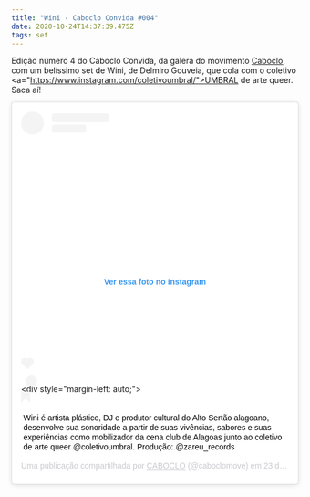 ```yaml
---
title: "Wini - Caboclo Convida #004"
date: 2020-10-24T14:37:39.475Z
tags: set
---
```

Edição número 4 do Caboclo Convida, da galera do movimento <a href="https://www.instagram.com/caboclomove/">Caboclo</a>, com um belíssimo set de Wini, de Delmiro Gouveia, que cola com o coletivo <a="https://www.instagram.com/coletivoumbral/">UMBRAL</a> de arte queer. Saca aí!

<blockquote class="instagram-media" data-instgrm-captioned data-instgrm-permalink="[https:​//www.instagram.com/tv/​CGsnEOdpfgd/?utm\_source=ig\_​embed&amp;utm_campaign=loading](https://www.instagram.com/tv/CGsnEOdpfgd/?utm_source=ig_embed&utm_campaign=loading)​" data-instgrm-version="12" style=" background:#FFF; border:0; border-radius:3px; box-shadow:0 0 1px 0 rgba(0,0,0,0.5),0 1px 10px 0 rgba(0,0,0,0.15); margin: 1px; max-width:540px; min-width:326px; padding:0; width:99.375%; width:-webkit-calc(100% - 2px); width:calc(100% - 2px);"><div style="padding:16px;"> <a href="[https://www.instagram.​com/tv/CGsnEOdpfgd/?utm_​source=ig\_embed&amp;utm\_​campaign=loading](https://www.instagram.com/tv/CGsnEOdpfgd/?utm_source=ig_embed&utm_campaign=loading)" style=" background:#FFFFFF; line-height:0; padding:0 0; text-align:center; text-decoration:none; width:100%;" target="_blank"> <div style=" display: flex; flex-direction: row; align-items: center;"> <div style="background-color: #F4F4F4; border-radius: 50%; flex-grow: 0; height: 40px; margin-right: 14px; width: 40px;"></div> <div style="display: flex; flex-direction: column; flex-grow: 1; justify-content: center;"> <div style=" background-color: #F4F4F4; border-radius: 4px; flex-grow: 0; height: 14px; margin-bottom: 6px; width: 100px;"></div> <div style=" background-color: #F4F4F4; border-radius: 4px; flex-grow: 0; height: 14px; width: 60px;"></div></div></div><div style="padding: 19% 0;"></div> <div style="display:block; height:50px; margin:0 auto 12px; width:50px;"><svg width="50px" height="50px" viewBox="0 0 60 60" version="1.1" xmlns="[https://www.w3.org/​2000/svg](https://www.w3.org/2000/svg)" xmlns:xlink="[https://www.w3.​org/1999/xlink](https://www.w3.org/1999/xlink)"><g stroke="none" stroke-width="1" fill="none" fill-rule="evenodd"><g transform="translate([\-511.​000000](tel:511000000), -[20.000000](tel:20000000))" fill="#000000"><g><path d="M556.869,30.41 C554.814,[30.41 553.148](tel:3041553148),[32.076 553.148](tel:32076553148),34.131 C553.148,[36.186 554.814](tel:36186554814),[37.852 556.869](tel:37852556869),37.852 C558.924,[37.852 560.59](tel:3785256059),[36.186 560.59](tel:3618656059),34.131 C560.59,[32.076 558.924](tel:32076558924),[30.41 556.869](tel:3041556869),30.41 M541,60.657 C535.114,[60.657 530.342](tel:60657530342),[55.887 530.342](tel:55887530342),50 C530.342,[44.114 535.114](tel:44114535114),[39.342 541](tel:39342541),39.342 C546.887,[39.342 551.658](tel:39342551658),[44.114 551.658](tel:44114551658),50 C551.658,[55.887 546.887](tel:55887546887),[60.657 541](tel:60657541),60.657 M541,33.886 C532.1,[33.886 524.886](tel:33886524886),[41.1 524.886](tel:411524886),50 C524.886,[58.899 532.1](tel:588995321),[66.113 541](tel:66113541),66.113 C549.9,[66.113 557.115](tel:66113557115),[58.899 557.115](tel:58899557115),50 C557.115,41.1 549.9,[33.886 541](tel:33886541),33.886 M565.378,62.101 C565.244,[65.022 564.756](tel:65022564756),[66.606 564.346](tel:66606564346),67.663 C563.803,[69.06 563.154](tel:6906563154),[70.057 562.106](tel:70057562106),71.106 C561.058,[72.155 560.06](tel:7215556006),[72.803 558.662](tel:72803558662),73.347 C557.607,[73.757 556.021](tel:73757556021),[74.244 553.102](tel:74244553102),74.378 C549.944,[74.521 548.997](tel:74521548997),[74.552 541](tel:74552541),74.552 C533.003,[74.552 532.056](tel:74552532056),[74.521 528.898](tel:74521528898),74.378 C525.979,[74.244 524.393](tel:74244524393),[73.757 523.338](tel:73757523338),73.347 C521.94,[72.803 520.942](tel:72803520942),[72.155 519.894](tel:72155519894),71.106 C518.846,[70.057 518.197](tel:70057518197),[69.06 517.654](tel:6906517654),67.663 C517.244,[66.606 516.755](tel:66606516755),[65.022 516.623](tel:65022516623),62.101 C516.479,[58.943 516.448](tel:58943516448),[57.996 516.448](tel:57996516448),50 C516.448,[42.003 516.479](tel:42003516479),[41.056 516.623](tel:41056516623),37.899 C516.755,[34.978 517.244](tel:34978517244),[33.391 517.654](tel:33391517654),32.338 C518.197,[30.938 518.846](tel:30938518846),[29.942 519.894](tel:29942519894),28.894 C520.942,[27.846 521.94](tel:2784652194),[27.196 523.338](tel:27196523338),26.654 C524.393,[26.244 525.979](tel:26244525979),[25.756 528.898](tel:25756528898),25.623 C532.057,[25.479 533.004](tel:25479533004),[25.448 541](tel:25448541),25.448 C548.997,[25.448 549.943](tel:25448549943),[25.479 553.102](tel:25479553102),25.623 C556.021,[25.756 557.607](tel:25756557607),[26.244 558.662](tel:26244558662),26.654 C560.06,[27.196 561.058](tel:27196561058),[27.846 562.106](tel:27846562106),28.894 C563.154,[29.942 563.803](tel:29942563803),[30.938 564.346](tel:30938564346),32.338 C564.756,[33.391 565.244](tel:33391565244),[34.978 565.378](tel:34978565378),37.899 C565.522,[41.056 565.552](tel:41056565552),[42.003 565.552](tel:42003565552),50 C565.552,[57.996 565.522](tel:57996565522),[58.943 565.378](tel:58943565378),62.101 M570.82,37.631 C570.674,[34.438 570.167](tel:34438570167),[32.258 569.425](tel:32258569425),30.349 C568.659,[28.377 567.633](tel:28377567633),[26.702 565.965](tel:26702565965),25.035 C564.297,[23.368 562.623](tel:23368562623),[22.342 560.652](tel:22342560652),21.575 C558.743,[20.834 556.562](tel:20834556562),[20.326 553.369](tel:20326553369),20.18 C550.169,[20.033 549.148](tel:20033549148),20 541,20 C532.853,[20 531.831](tel:20531831),[20.033 528.631](tel:20033528631),20.18 C525.438,[20.326 523.257](tel:20326523257),[20.834 521.349](tel:20834521349),21.575 C519.376,[22.342 517.703](tel:22342517703),[23.368 516.035](tel:23368516035),25.035 C514.368,[26.702 513.342](tel:26702513342),[28.377 512.574](tel:28377512574),30.349 C511.834,[32.258 511.326](tel:32258511326),[34.438 511.181](tel:34438511181),37.631 C511.035,[40.831 511](tel:40831511),[41.851 511](tel:41851511),50 C511,[58.147 511.035](tel:58147511035),[59.17 511.181](tel:5917511181),62.369 C511.326,[65.562 511.834](tel:65562511834),[67.743 512.574](tel:67743512574),69.651 C513.342,[71.625 514.368](tel:71625514368),[73.296 516.035](tel:73296516035),74.965 C517.703,[76.634 519.376](tel:76634519376),[77.658 521.349](tel:77658521349),78.425 C523.257,[79.167 525.438](tel:79167525438),[79.673 528.631](tel:79673528631),79.82 C531.831,[79.965 532.853](tel:79965532853),[80.001 541](tel:80001541),80.001 C549.148,[80.001 550.169](tel:80001550169),[79.965 553.369](tel:79965553369),79.82 C556.562,[79.673 558.743](tel:79673558743),[79.167 560.652](tel:79167560652),78.425 C562.623,[77.658 564.297](tel:77658564297),[76.634 565.965](tel:76634565965),74.965 C567.633,[73.296 568.659](tel:73296568659),[71.625 569.425](tel:71625569425),69.651 C570.167,[67.743 570.674](tel:67743570674),[65.562 570.82](tel:6556257082),62.369 C570.966,59.17 571,[58.147 571](tel:58147571),50 C571,[41.851 570.966](tel:41851570966),[40.831 570.82](tel:4083157082),37.631"></path></g></g>​</g></svg></div><div style="padding-top: 8px;"> <div style=" color:#3897f0; font-family:Arial,sans-serif; font-size:14px; font-style:normal; font-weight:550; line-height:18px;"> Ver essa foto no Instagram</div></div><div style="padding: 12.5% 0;"></div> <div style="display: flex; flex-direction: row; margin-bottom: 14px; align-items: center;"><div> <div style="background-color: #F4F4F4; border-radius: 50%; height: 12.5px; width: 12.5px; transform: translateX(0px) translateY(7px);"></div> <div style="background-color: #F4F4F4; height: 12.5px; transform: rotate(-45deg) translateX(3px) translateY(1px); width: 12.5px; flex-grow: 0; margin-right: 14px; margin-left: 2px;"></div> <div style="background-color: #F4F4F4; border-radius: 50%; height: 12.5px; width: 12.5px; transform: translateX(9px) translateY(-18px);"></div></​div><div style="margin-left: 8px;"> <div style=" background-color: #F4F4F4; border-radius: 50%; flex-grow: 0; height: 20px; width: 20px;"></div> <div style=" width: 0; height: 0; border-top: 2px solid transparent; border-left: 6px solid #f4f4f4; border-bottom: 2px solid transparent; transform: translateX(16px) translateY(-4px) rotate(30deg)"></div></div><​div style="margin-left: auto;"> <div style=" width: 0px; border-top: 8px solid #F4F4F4; border-right: 8px solid transparent; transform: translateY(16px);"></div> <div style=" background-color: #F4F4F4; flex-grow: 0; height: 12px; width: 16px; transform: translateY(-4px);"></div> <div style=" width: 0; height: 0; border-top: 8px solid #F4F4F4; border-left: 8px solid transparent; transform: translateY(-4px) translateX(8px);"></div></div>​</div></a> <p style=" margin:8px 0 0 0; padding:0 4px;"> <a href="[https://www.instagram.​com/tv/CGsnEOdpfgd/?utm_​source=ig\_embed&amp;utm\_​campaign=loading](https://www.instagram.com/tv/CGsnEOdpfgd/?utm_source=ig_embed&utm_campaign=loading)" style=" color:#000; font-family:Arial,sans-serif; font-size:14px; font-style:normal; font-weight:normal; line-height:17px; text-decoration:none; word-wrap:break-word;" target="_blank">Wini é artista plástico, DJ e produtor cultural do Alto Sertão alagoano, desenvolve sua sonoridade a partir de suas vivências, sabores e suas experiências como mobilizador da cena club de Alagoas junto ao coletivo de arte queer @coletivoumbral. Produção: @zareu_records</a></p> <p style=" color:#c9c8cd; font-family:Arial,sans-serif; font-size:14px; line-height:17px; margin-bottom:0; margin-top:8px; overflow:hidden; padding:8px 0 7px; text-align:center; text-overflow:ellipsis; white-space:nowrap;">Uma publicação compartilhada por <a href="[https://www.instagram.​com/caboclomove/?utm_source=​ig_embed&amp;utm_campaign=​loading](https://www.instagram.com/caboclomove/?utm_source=ig_embed&utm_campaign=loading)" style=" color:#c9c8cd; font-family:Arial,sans-serif; font-size:14px; font-style:normal; font-weight:normal; line-height:17px;" target="_blank"> CABOCLO</a> (@caboclomove) em <time style=" font-family:Arial,sans-serif; font-size:14px; line-height:17px;" datetime="[2020-10-23](tel:20201023)T20:39:43+​00:00">23 de Out, 2020 às 1:39 PDT</time></p></div></​blockquote> <script async src="//[www.instagram.com/​embed.js](http://www.instagram.com/embed.js)"></script>